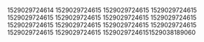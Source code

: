 1529029724614
1529029724615
1529029724615
1529029724615
1529029724615
1529029724615
1529029724615
1529029724615
1529029724615
1529029724615
1529029724615
1529029724615
1529029724615
1529029724615
15290297246151529038189060